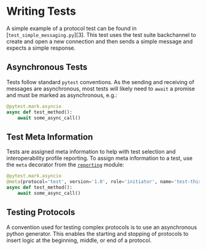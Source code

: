 Writing Tests
=============

A simple example of a protocol test can be found in
[`test_simple_messaging.py`][3]. This test uses the test suite backchannel to
create and open a new connection and then sends a simple message and expects a
simple response.

## Asynchronous Tests

Tests follow standard `pytest` conventions. As the sending and receiving of
messages are asynchronous, most tests will likely need to `await` a promise and
must be marked as asynchronous, e.g.:

```python
@pytest.mark.asyncio
async def test_method():
	await some_async_call()
```

## Test Meta Information

Tests are assigned meta information to help with test selection and
interoperability profile reporting. To assign meta information to a test, use
the `meta` decorator from the [`reporting`](reporting.py) module:

```python
@pytest.mark.asyncio
@meta(protocol='test', version='1.0', role='initiator', name='test-this')
async def test_method():
	await some_async_call()
```

## Testing Protocols

A convention used for testing complex protocols is to use an asynchronous python
generator. This enables the starting and stopping of protocols to insert logic
at the beginning, middle, or end of a protocol.
